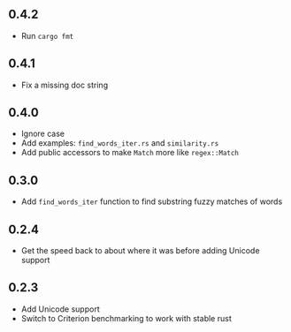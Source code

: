 ## 0.4.2
* Run `cargo fmt`

## 0.4.1
* Fix a missing doc string

## 0.4.0
* Ignore case
* Add examples: `find_words_iter.rs` and `similarity.rs`
* Add public accessors to make `Match` more like `regex::Match`

## 0.3.0
* Add `find_words_iter` function to find substring fuzzy matches of words

## 0.2.4
* Get the speed back to about where it was before adding Unicode support

## 0.2.3
* Add Unicode support
* Switch to Criterion benchmarking to work with stable rust
